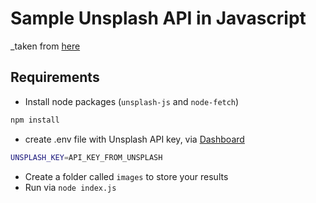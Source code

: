 # Sample Unsplash API in Javascript

_taken from [here](https://javascript.plainenglish.io/a-beginners-guide-to-unsplash-api-in-javascript-2524c51ae1f3)

## Requirements

- Install node packages (`unsplash-js` and `node-fetch`)

```bash
npm install
```

- create .env file with Unsplash API key, via [Dashboard](https://unsplash.com/oauth/applications)

```bash
UNSPLASH_KEY=API_KEY_FROM_UNSPLASH
```

- Create a folder called `images` to store your results
- Run via `node index.js`
